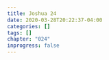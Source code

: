 ```yaml
---
title: Joshua 24
date: 2020-03-28T20:22:37-04:00
categories: []
tags: []
chapter: "024"
inprogress: false
---
```


